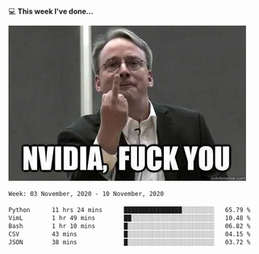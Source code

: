 💻 **This week I've done...**

![welcome](image/welcome.jpg)

<!--START_SECTION:waka-->
```text
Week: 03 November, 2020 - 10 November, 2020

Python      11 hrs 24 mins      ████████████████░░░░░░░░░   65.79 % 
VimL        1 hr 49 mins        ██░░░░░░░░░░░░░░░░░░░░░░░   10.48 % 
Bash        1 hr 10 mins        █░░░░░░░░░░░░░░░░░░░░░░░░   06.82 % 
CSV         43 mins             █░░░░░░░░░░░░░░░░░░░░░░░░   04.15 % 
JSON        38 mins             █░░░░░░░░░░░░░░░░░░░░░░░░   03.72 %
```
<!--END_SECTION:waka-->
